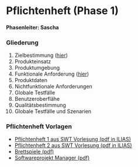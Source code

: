 # Pflichtenheft (Phase 1)
#### Phasenleiter: Sascha

### Gliederung
1. Zielbestimmung ([hier](1_zielbestimmung_entwurf.md))
2. Produkteinsatz
3. Produktumgebung
4. Funktionale Anforderung ([hier](4_funktionale_anforderungen_entwurf.md))
5. Produktdaten
6. Nichtfunktionale Anforderungen
7. Globale Testfälle
8. Benutzeroberflähe
9. Qualitätsbestimmung
10. Globale Testfälle und Szenarien

### Pflichtenheft Vorlagen
* [Pflichtenheft 1 aus SWT Vorlesung (pdf in ILIAS)](https://ilias.studium.kit.edu/ilias.php?ref_id=435203&cmd=sendfile&cmdClass=ilrepositorygui&cmdNode=ed&baseClass=ilRepositoryGUI)
* [Pflichtenheft 2 aus SWT Vorlesung (pdf in ILIAS)](https://ilias.studium.kit.edu/ilias.php?ref_id=435204&cmd=sendfile&cmdClass=ilrepositorygui&cmdNode=ed&baseClass=ilRepositoryGUI)
* [Brettspiele (pdf)](http://hm.hgesser.de/ig-ws2008/folien/Pflichtenheft.pdf)
* [Softwareprojekt Manager (pdf)](http://web.fhnw.ch/personenseiten/rolf.dornberger/Documents/Lectures/swe/Stuff/PflichtenheftSoftwareManager.pdf)
